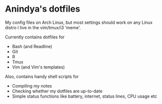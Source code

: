# Anindya's dotfiles
My config files on Arch Linux, but most settings should work on any Linux distro
I live in the vim/tmux/i3 'meme'.

Currently contains dotfiles for
* Bash (and Readline)
* Git
* R
* Tmux
* Vim (and Vim's templates)

Also, contains handy shell scripts for
* Compiling my notes
* Checking whether my dotfiles are up-to-date
* Simple status functions like battery, internet, status lines, CPU usage etc
